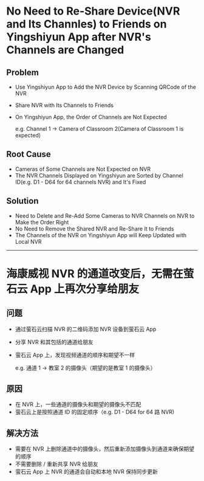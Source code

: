 # No Need to Re-Share Device(NVR and Its Channles) to Friends on Yingshiyun App after NVR's Channels are Changed

## Problem
* Use Yingshiyun App to Add the NVR Device by Scanning QRCode of the NVR
* Share NVR with Its Channels to Friends
* On Yingshiyun App, the Order of Channels are Not Expected

  e.g. Channel 1 -> Camera of Classroom 2(Camera of Classroom 1 is expected)

## Root Cause
* Cameras of Some Channels are Not Expected on NVR
* The NVR Channels Displayed on Yingshiyun are Sorted by Channel ID(e.g. D1 - D64 for 64 channels NVR) and It's Fixed

## Solution
* Need to Delete and Re-Add Some Cameras to NVR Channels on NVR to Make the Order Right
* No Need to Remove the Shared NVR and Re-Share It to Friends
* The Channels of the NVR on Yingshiyun App will Keep Updated with Local NVR

--------------------

# 海康威视 NVR 的通道改变后，无需在萤石云 App 上再次分享给朋友

## 问题
* 通过萤石云扫描 NVR 的二维码添加 NVR 设备到萤石云 App
* 分享 NVR 和其包括的通道给朋友
* 萤石云 App 上，发现视频通道的顺序和期望不一样

  e.g. 通道 1 -> 教室 2 的摄像头（期望的是教室 1 的摄像头）

## 原因
* 在 NVR 上，一些通道的摄像头和期望的摄像头不匹配
* 萤石云上是按照通道 ID 的固定顺序（e.g. D1 - D64 for 64 路 NVR)

## 解决方法
* 需要在 NVR 上删除通道中的摄像头，然后重新添加摄像头到通道来确保期望的顺序
* 不需要删除 / 重新共享 NVR 给朋友
* 萤石云 App 上 NVR 的通道会自动和本地 NVR 保持同步更新
